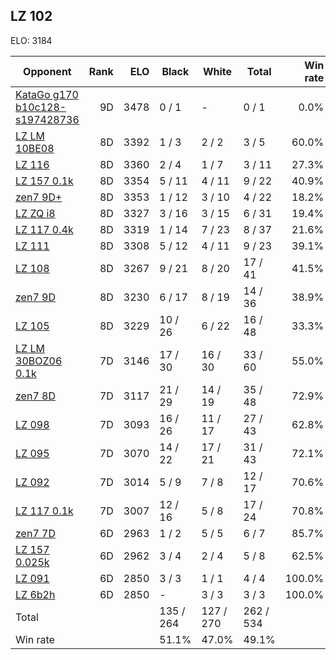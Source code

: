 ## LZ 102 ##

ELO: 3184

Opponent | Rank | ELO | Black | White | Total | Win rate
---------|-----:|----:|-------|-------|-------|-------:
[KataGo g170 b10c128-s197428736](KataGo%20g170%20b10c128-s197428736.md) | 9D | 3478 | 0 / 1 | - | 0 / 1 | 0.0%
[LZ LM 10BE08](LZ%20LM%2010BE08.md) | 8D | 3392 | 1 / 3 | 2 / 2 | 3 / 5 | 60.0%
[LZ 116](LZ%20116.md) | 8D | 3360 | 2 / 4 | 1 / 7 | 3 / 11 | 27.3%
[LZ 157 0.1k](LZ%20157%200.1k.md) | 8D | 3354 | 5 / 11 | 4 / 11 | 9 / 22 | 40.9%
[zen7 9D+](zen7%209D+.md) | 8D | 3353 | 1 / 12 | 3 / 10 | 4 / 22 | 18.2%
[LZ ZQ i8](LZ%20ZQ%20i8.md) | 8D | 3327 | 3 / 16 | 3 / 15 | 6 / 31 | 19.4%
[LZ 117 0.4k](LZ%20117%200.4k.md) | 8D | 3319 | 1 / 14 | 7 / 23 | 8 / 37 | 21.6%
[LZ 111](LZ%20111.md) | 8D | 3308 | 5 / 12 | 4 / 11 | 9 / 23 | 39.1%
[LZ 108](LZ%20108.md) | 8D | 3267 | 9 / 21 | 8 / 20 | 17 / 41 | 41.5%
[zen7 9D](zen7%209D.md) | 8D | 3230 | 6 / 17 | 8 / 19 | 14 / 36 | 38.9%
[LZ 105](LZ%20105.md) | 8D | 3229 | 10 / 26 | 6 / 22 | 16 / 48 | 33.3%
[LZ LM 30BOZ06 0.1k](LZ%20LM%2030BOZ06%200.1k.md) | 7D | 3146 | 17 / 30 | 16 / 30 | 33 / 60 | 55.0%
[zen7 8D](zen7%208D.md) | 7D | 3117 | 21 / 29 | 14 / 19 | 35 / 48 | 72.9%
[LZ 098](LZ%20098.md) | 7D | 3093 | 16 / 26 | 11 / 17 | 27 / 43 | 62.8%
[LZ 095](LZ%20095.md) | 7D | 3070 | 14 / 22 | 17 / 21 | 31 / 43 | 72.1%
[LZ 092](LZ%20092.md) | 7D | 3014 | 5 / 9 | 7 / 8 | 12 / 17 | 70.6%
[LZ 117 0.1k](LZ%20117%200.1k.md) | 7D | 3007 | 12 / 16 | 5 / 8 | 17 / 24 | 70.8%
[zen7 7D](zen7%207D.md) | 6D | 2963 | 1 / 2 | 5 / 5 | 6 / 7 | 85.7%
[LZ 157 0.025k](LZ%20157%200.025k.md) | 6D | 2962 | 3 / 4 | 2 / 4 | 5 / 8 | 62.5%
[LZ 091](LZ%20091.md) | 6D | 2850 | 3 / 3 | 1 / 1 | 4 / 4 | 100.0%
[LZ 6b2h](LZ%206b2h.md) | 6D | 2850 | - | 3 / 3 | 3 / 3 | 100.0%
Total | | | 135 / 264 | 127 / 270 | 262 / 534 | 
Win rate| | | 51.1% | 47.0% | 49.1% | 
